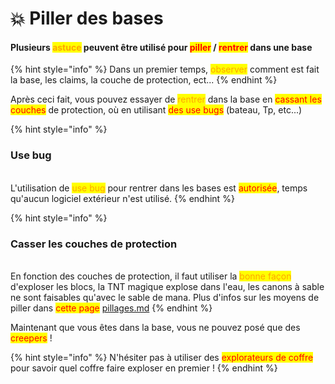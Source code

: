 # 💥 Piller des bases

#### Plusieurs <mark style="color:orange;">astuce</mark> peuvent être utilisé pour <mark style="color:red;">piller</mark> / <mark style="color:red;">rentrer</mark> dans une base&#x20;

{% hint style="info" %}
Dans un premier temps, <mark style="color:orange;">observer</mark> comment est fait la base, les claims, la couche de protection, ect...&#x20;
{% endhint %}

Après ceci fait, vous pouvez essayer de <mark style="color:orange;">rentrer</mark> dans la base en <mark style="color:red;">cassant les couches</mark> de protection, où en utilisant <mark style="color:red;">des use bugs</mark> (bateau, Tp, etc...)

{% hint style="info" %}
### Use bug&#x20;

\
L'utilisation de <mark style="color:orange;">use bug</mark> pour rentrer dans les bases est <mark style="color:red;">autorisée</mark>, temps qu'aucun logiciel extérieur n'est utilisé.&#x20;
{% endhint %}

{% hint style="info" %}
### Casser les couches de protection&#x20;

\
En fonction des couches de protection, il faut utiliser la <mark style="color:orange;">bonne façon</mark> d'exploser les blocs, la TNT magique explose dans l'eau, les canons à sable ne sont faisables qu'avec le sable de mana. Plus d'infos sur les moyens de piller dans <mark style="color:red;">cette page</mark> [pillages.md](../../guide/pillages.md "mention")
{% endhint %}

Maintenant que vous êtes dans la base, vous ne pouvez posé que des <mark style="color:red;">creepers</mark> !&#x20;

{% hint style="info" %}
N'hésiter pas à utiliser des <mark style="color:red;">explorateurs de coffre</mark> pour savoir quel coffre faire exploser en premier !&#x20;
{% endhint %}

